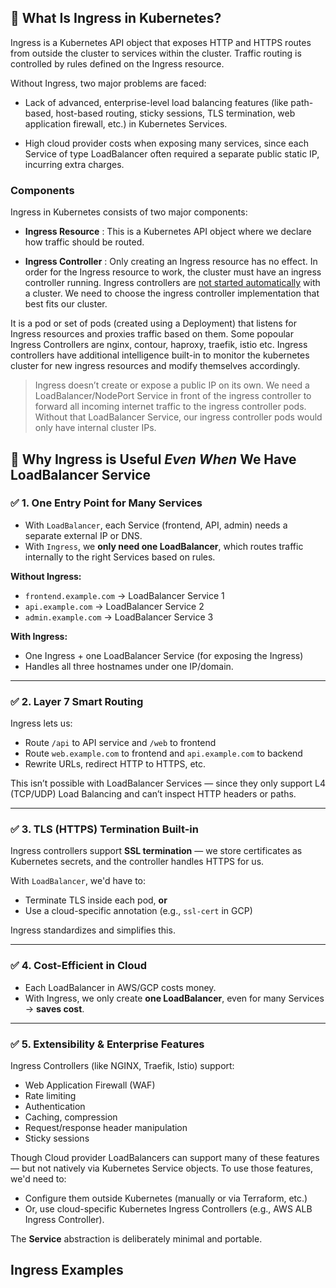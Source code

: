 ## 🔷 What Is Ingress in Kubernetes?

Ingress is a Kubernetes API object that exposes HTTP and HTTPS routes from outside the cluster to services within the cluster. Traffic routing is controlled by rules defined on the Ingress resource.

Without Ingress, two major problems are faced:

- Lack of advanced, enterprise-level load balancing features (like path-based, host-based routing, sticky sessions, TLS termination, web application firewall, etc.) in Kubernetes Services.

- High cloud provider costs when exposing many services, since each Service of type LoadBalancer often required a separate public static IP, incurring extra charges.

### Components
Ingress in Kubernetes consists of two major components:

- **Ingress Resource** : This is a Kubernetes API object where we declare how traffic should be routed.

- **Ingress Controller** : Only creating an Ingress resource has no effect. In order for the Ingress resource to work, the cluster must have an ingress controller running. Ingress controllers are <u>not started automatically</u> with a cluster. We need to choose the ingress controller implementation that best fits our cluster.

It is a pod or set of pods (created using a Deployment) that listens for Ingress resources and proxies traffic based on them. Some popoular Ingress Controllers are nginx, contour, haproxy, traefik, istio etc. Ingress controllers have additional intelligence built-in to monitor the kubernetes cluster for new ingress resources and modify themselves accordingly. 

> Ingress doesn’t create or expose a public IP on its own. We need a LoadBalancer/NodePort Service in front of the ingress controller to forward all incoming internet traffic to the ingress controller pods. Without that LoadBalancer Service, our ingress controller pods would only have internal cluster IPs. 

## 🎯 Why Ingress is Useful *Even When* We Have LoadBalancer Service

### ✅ 1. One Entry Point for Many Services

* With `LoadBalancer`, each Service (frontend, API, admin) needs a separate external IP or DNS.
* With `Ingress`, we **only need one LoadBalancer**, which routes traffic internally to the right Services based on rules.

**Without Ingress:**

* `frontend.example.com` → LoadBalancer Service 1
* `api.example.com` → LoadBalancer Service 2
* `admin.example.com` → LoadBalancer Service 3

**With Ingress:**

* One Ingress + one LoadBalancer Service (for exposing the Ingress)
* Handles all three hostnames under one IP/domain.

---

### ✅ 2. Layer 7 Smart Routing

Ingress lets us:

* Route `/api` to API service and `/web` to frontend
* Route `web.example.com` to frontend and `api.example.com` to backend
* Rewrite URLs, redirect HTTP to HTTPS, etc.

This isn’t possible with LoadBalancer Services — since they only support L4 (TCP/UDP) Load Balancing and can’t inspect HTTP headers or paths.

---

### ✅ 3. TLS (HTTPS) Termination Built-in

Ingress controllers support **SSL termination** — we store certificates as Kubernetes secrets, and the controller handles HTTPS for us.

With `LoadBalancer`, we'd have to:

* Terminate TLS inside each pod, **or**
* Use a cloud-specific annotation (e.g., `ssl-cert` in GCP)

Ingress standardizes and simplifies this.

---

### ✅ 4. Cost-Efficient in Cloud

* Each LoadBalancer in AWS/GCP costs money.
* With Ingress, we only create **one LoadBalancer**, even for many Services → **saves cost**.

---

### ✅ 5. Extensibility & Enterprise Features

Ingress Controllers (like NGINX, Traefik, Istio) support:

* Web Application Firewall (WAF)
* Rate limiting
* Authentication
* Caching, compression
* Request/response header manipulation
* Sticky sessions

Though Cloud provider LoadBalancers can support many of these features — but not natively via Kubernetes Service objects. To use those features, we'd need to:
- Configure them outside Kubernetes (manually or via Terraform, etc.)
- Or, use cloud-specific Kubernetes Ingress Controllers (e.g., AWS ALB Ingress Controller).

The **Service** abstraction is deliberately minimal and portable.


## Ingress Examples


